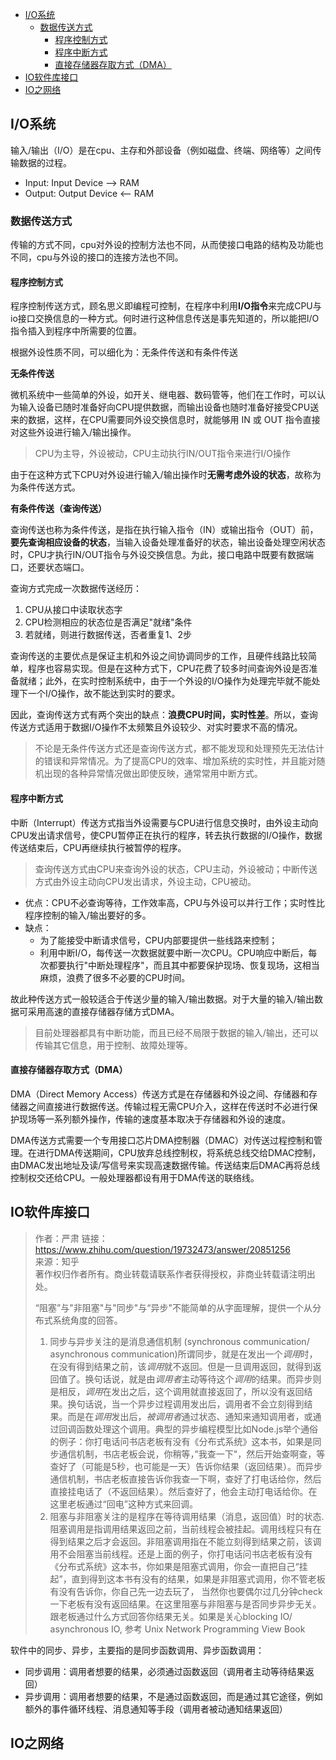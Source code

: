
<!-- TOC -->

- [I/O系统](#io系统)
    - [数据传送方式](#数据传送方式)
        - [程序控制方式](#程序控制方式)
        - [程序中断方式](#程序中断方式)
        - [直接存储器存取方式（DMA）](#直接存储器存取方式dma)
- [IO软件库接口](#io软件库接口)
- [IO之网络](#io之网络)

<!-- /TOC -->

## I/O系统

输入/输出（I/O）是在cpu、主存和外部设备（例如磁盘、终端、网络等）之间传输数据的过程。

- Input: Input Device --> RAM
- Output: Output Device <-- RAM

<!-- 传输数据的方式有：
- 程序控制
    - 无条件传送方式
    - 有条件传送方式
- 程序中断
- 直接存储器DMA -->

### 数据传送方式

传输的方式不同，cpu对外设的控制方法也不同，从而使接口电路的结构及功能也不同，cpu与外设的接口的连接方法也不同。

#### 程序控制方式

程序控制传送方式，顾名思义即编程可控制，在程序中利用**I/O指令**来完成CPU与io接口交换信息的一种方式。何时进行这种信息传送是事先知道的，所以能把I/O指令插入到程序中所需要的位置。

根据外设性质不同，可以细化为：无条件传送和有条件传送

**无条件传送**

微机系统中一些简单的外设，如开关、继电器、数码管等，他们在工作时，可以认为输入设备已随时准备好向CPU提供数据，而输出设备也随时准备好接受CPU送来的数据，这样，在CPU需要同外设交换信息时，就能够用 IN 或 OUT 指令直接对这些外设进行输入/输出操作。

> CPU为主导，外设被动，CPU主动执行IN/OUT指令来进行I/O操作 

由于在这种方式下CPU对外设进行输入/输出操作时**无需考虑外设的状态**，故称为为条件传送方式。


**有条件传送（查询传送）**

查询传送也称为条件传送，是指在执行输入指令（IN）或输出指令（OUT）前，**要先查询相应设备的状态**，当输入设备处理准备好的状态，输出设备处理空闲状态时，CPU才执行IN/OUT指令与外设交换信息。为此，接口电路中既要有数据端口，还要状态端口。

查询方式完成一次数据传送经历：
1. CPU从接口中读取状态字
2. CPU检测相应的状态位是否满足"就绪"条件
3. 若就绪，则进行数据传送，否者重复1、2步

查询传送的主要优点是保证主机和外设之间协调同步的工作，且硬件线路比较简单，程序也容易实现。但是在这种方式下，CPU花费了较多时间查询外设是否准备就绪；此外，在实时控制系统中，由于一个外设的I/O操作为处理完毕就不能处理下一个I/O操作，故不能达到实时的要求。

因此，查询传送方式有两个突出的缺点：**浪费CPU时间，实时性差**。所以，查询传送方式适用于数据I/O操作不太频繁且外设较少、对实时要求不高的情况。

> 不论是无条件传送方式还是查询传送方式，都不能发现和处理预先无法估计的错误和异常情况。为了提高CPU的效率、增加系统的实时性，并且能对随机出现的各种异常情况做出即使反映，通常常用中断方式。

#### 程序中断方式

中断（Interrupt）传送方式指当外设需要与CPU进行信息交换时，由外设主动向CPU发出请求信号，使CPU暂停正在执行的程序，转去执行数据的I/O操作，数据传送结束后，CPU再继续执行被暂停的程序。

>查询传送方式由CPU来查询外设的状态，CPU主动，外设被动；中断传送方式由外设主动向CPU发出请求，外设主动，CPU被动。

- 优点：CPU不必查询等待，工作效率高，CPU与外设可以并行工作；实时性比程序控制的输入/输出要好的多。
- 缺点：
    - 为了能接受中断请求信号，CPU内部要提供一些线路来控制；
    - 利用中断I/O，每传送一次数据就要中断一次CPU。CPU响应中断后，每次都要执行"中断处理程序"，而且其中都要保护现场、恢复现场，这相当麻烦，浪费了很多不必要的CPU时间。
    
故此种传送方式一般较适合于传送少量的输入/输出数据。对于大量的输入/输出数据可采用高速的直接存储器存储方式DMA。

> 目前处理器都具有中断功能，而且已经不局限于数据的输入/输出，还可以传输其它信息，用于控制、故障处理等。


#### 直接存储器存取方式（DMA）

DMA（Direct Memory Access）传送方式是在存储器和外设之间、存储器和存储器之间直接进行数据传送。传输过程无需CPU介入，这样在传送时不必进行保护现场等一系列额外操作，传输的速度基本取决于存储器和外设的速度。

DMA传送方式需要一个专用接口芯片DMA控制器（DMAC）对传送过程控制和管理。在进行DMA传送期间，CPU放弃总线控制权，将系统总线交给DMAC控制，由DMAC发出地址及读/写信号来实现高速数据传输。传送结束后DMAC再将总线控制权交还给CPU。一般处理器都设有用于DMA传送的联络线。

<!-- I/O设备一般由机械部件和电子部件组成。电子部件称作设备控制器（device controller）或适配器（adapter）。 -->

## IO软件库接口


> 作者：严肃
> 链接：https://www.zhihu.com/question/19732473/answer/20851256  
> 来源：知乎  
> 著作权归作者所有。商业转载请联系作者获得授权，非商业转载请注明出处。  
>
>“阻塞”与"非阻塞"与"同步"与“异步"不能简单的从字面理解，提供一个从分布式系统角度的回答。  
> 1. 同步与异步关注的是消息通信机制 (synchronous communication/ asynchronous communication)所谓同步，就是在发出一个*调用*时，在没有得到结果之前，该*调用*就不返回。但是一旦调用返回，就得到返回值了。换句话说，就是由*调用者*主动等待这个*调用*的结果。而异步则是相反，*调用*在发出之后，这个调用就直接返回了，所以没有返回结果。换句话说，当一个异步过程调用发出后，调用者不会立刻得到结果。而是在*调用*发出后，*被调用者*通过状态、通知来通知调用者，或通过回调函数处理这个调用。典型的异步编程模型比如Node.js举个通俗的例子：你打电话问书店老板有没有《分布式系统》这本书，如果是同步通信机制，书店老板会说，你稍等，”我查一下"，然后开始查啊查，等查好了（可能是5秒，也可能是一天）告诉你结果（返回结果）。而异步通信机制，书店老板直接告诉你我查一下啊，查好了打电话给你，然后直接挂电话了（不返回结果）。然后查好了，他会主动打电话给你。在这里老板通过“回电”这种方式来回调。  
>2. 阻塞与非阻塞关注的是程序在等待调用结果（消息，返回值）时的状态.阻塞调用是指调用结果返回之前，当前线程会被挂起。调用线程只有在得到结果之后才会返回。非阻塞调用指在不能立刻得到结果之前，该调用不会阻塞当前线程。还是上面的例子，你打电话问书店老板有没有《分布式系统》这本书，你如果是阻塞式调用，你会一直把自己“挂起”，直到得到这本书有没有的结果，如果是非阻塞式调用，你不管老板有没有告诉你，你自己先一边去玩了， 当然你也要偶尔过几分钟check一下老板有没有返回结果。在这里阻塞与非阻塞与是否同步异步无关。跟老板通过什么方式回答你结果无关。如果是关心blocking IO/ asynchronous IO, 参考  Unix Network Programming View Book

软件中的同步、异步，主要指的是同步函数调用、异步函数调用：
- 同步调用：调用者想要的结果，必须通过函数返回（调用者主动等待结果返回）
- 异步调用：调用者想要的结果，不是通过函数返回，而是通过其它途径，例如额外的事件循环线程、消息通知等手段（调用者被动通知结果返回）

## IO之网络


